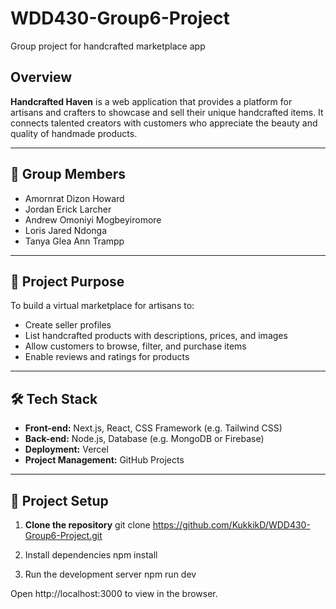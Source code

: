 # WDD430-Group6-Project
Group project for handcrafted marketplace app

## Overview
**Handcrafted Haven** is a web application that provides a platform for artisans and crafters to showcase and sell their unique handcrafted items. It connects talented creators with customers who appreciate the beauty and quality of handmade products.

---

## 👥 **Group Members**
- Amornrat Dizon Howard
- Jordan Erick Larcher
- Andrew Omoniyi Mogbeyiromore
- Loris Jared Ndonga
- Tanya Glea Ann Trampp

---

## 🚀 **Project Purpose**
To build a virtual marketplace for artisans to:
- Create seller profiles
- List handcrafted products with descriptions, prices, and images
- Allow customers to browse, filter, and purchase items
- Enable reviews and ratings for products

---

## 🛠️ **Tech Stack**
- **Front-end:** Next.js, React, CSS Framework (e.g. Tailwind CSS)
- **Back-end:** Node.js, Database (e.g. MongoDB or Firebase)
- **Deployment:** Vercel
- **Project Management:** GitHub Projects

---

## 📁 **Project Setup**

1. **Clone the repository**
   git clone https://github.com/KukkikD/WDD430-Group6-Project.git

2. Install dependencies
   npm install

3. Run the development server
   npm run dev

Open http://localhost:3000 to view in the browser.
